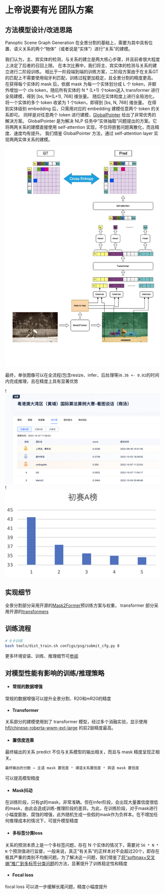 # 上帝说要有光 团队方案


## 方法模型设计/改进思路

Panoptic Scene Graph Generation 在全景分割的基础上，需要为其中具有位置、语义关系的两个“物体”（或者说是“实体”）进行“关系”的建模。

我们认为，主、宾实体的检测，与关系的建立是两大核心步骤，并且前者很大程度上决定了后者的召回上限。
在本次比赛中，我们将主、宾实体的检测与关系的建立进行二阶段训练。
相比于一阶段端到端的训练方案，二阶段方案由于在关系GT的匹配上不需要使用匈牙利匹配，训练过程更加稳定，且全景分割的精度更高。
在获得每个实体的 mask 后，依据 mask 为每一个实体划分成 L 个 token，并额外增加一个 cls token，随后所有实体的 N * (L+1) 个token送入 transformer 进行全局建模，得到 [bs, N*(L+1), 768] 维张量。 随后在实体粒度上进行全局池化，将一个实体的多个 token 收紧为 1 个token，即得到 [bs, N, 768] 维张量。
在得到实体级别 embedding 后，只需用对应的 embedding 建模任意两个 token 的关系即可。
同样是对任意两个 token 进行建模，[GlobalPointer](https://kexue.fm/archives/8373) 给出了非常优秀的解决方案。
GlobalPointer 是为解决 NLP 任务中“实体抽取”问题提出的方案。它将两两关系的建模直接使用 self-attention 实现，不仅将嵌套问题离散化，而且精度、速度均有提升。
我们借鉴 GlobalPointer 方法，通过 self-attention layer 实现两两实体关系的建模。

![img](./imgs/mfpsg_model.jpg)

最终，单张图像可以在全流程(包含resize、infer、后处理等)```0.36 +- 0.02```的时间内完成推理，且在精度上具有显著优势


 !<img src="./imgs/WX20221118-110559%402x.png" width = "600"  alt=""/> !<img src="./imgs/WX20221118-111022%402x.png" width = "600"  alt=""/>
 



## 实现细节
全景分割部分采用开源的[Mask2Former](https://github.com/open-mmlab/mmdetection/tree/master/configs/mask2former)预训练方案与权重，
transformer 部分采用开源的[transformers](https://github.com/huggingface/transformers)




## 训练流程
```bash
# 8卡训练
bash tools/dist_train.sh configs/psg/submit_cfg.py 8 
```
更多环境安装、训练、推理细节可[参阅](./README.md)


## 对模型性能有影响的训练/推理策略
+ #### 常规的数据增强
常规的数据增强可以提升全景分割、R20和mR20的精度



+ #### Transformer
关系部分的建模使用到了 transformer 模型，经过多个消融实验，显示使用 [hfl/chinese-roberta-wwm-ext-large](https://huggingface.co/hfl/chinese-roberta-wwm-ext-large?text=%E5%B7%B4%E9%BB%8E%E6%98%AF%5BMASK%5D%E5%9B%BD%E7%9A%84%E9%A6%96%E9%83%BD%E3%80%82) 的前2层精度最高。

+ #### 置信度连乘

最终输出的关系 predict 不仅与关系模型的输出相关，而且与 mask 精度呈现正相关。
```python
最终输出的分数 = 主语 mask 置信度 * 谓语关系置信度 * 宾语 mask 置信度
```
可以提高模型精度

+ #### Mask抖动

在训练阶段，只有gt的mask，非常准确。但在infer阶段，会出现大量置信度很低的mask，由此会造成训练-推理阶段的差异。为此，在训练阶段，对于mask进行小幅度膨胀、腐蚀的增强，此外随机生成一些假的mask作为负样本。在不增加任何推理成本的情况下，可提升模型精度

+ #### 多标签分类loss

关系的预测本质上是一个多标签问题，存在 N 个实体的情况下，需要对 ```56 * N * N``` 个预测值进行监督，一般来说，真正“有关系”的正样本对不会超过20个，即存在极其严重的类别不均衡问题。为了解决这一问题，我们借鉴了[将“softmax+交叉熵”推广到多标签分类问题](https://kexue.fm/archives/7359)的方法，显著提升了训练稳定性和精度

+ #### Focal loss
focal loss 可以进一步缓解长尾问题，精度小幅度提升